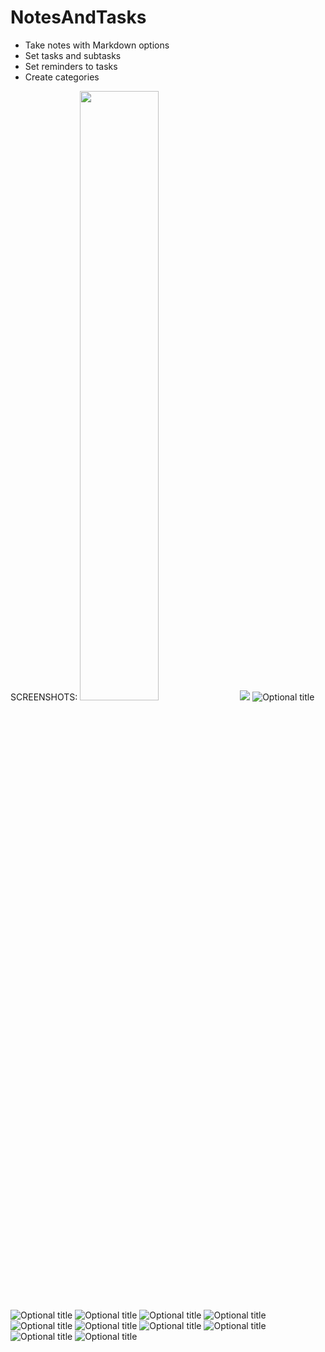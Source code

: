# NotesAndTasks

+ Take notes with Markdown options
+ Set tasks and subtasks
+ Set reminders to tasks
+ Create categories

SCREENSHOTS:
<img src="https://github.com/otashjumaev/NotesAndTasks/blob/master/screenshots/0p.jpg" width="50%" height="50%">
![](https://github.com/otashjumaev/NotesAndTasks/blob/master/screenshots/0p.jpg)
![](https://github.com/otashjumaev/NotesAndTasks/blob/master/screenshots/1p.jpg "Optional title")
![](https://github.com/otashjumaev/NotesAndTasks/blob/master/screenshots/2p.jpg "Optional title")
![](https://github.com/otashjumaev/NotesAndTasks/blob/master/screenshots/3p.jpg "Optional title")
![](https://github.com/otashjumaev/NotesAndTasks/blob/master/screenshots/4p.jpg "Optional title")
![](https://github.com/otashjumaev/NotesAndTasks/blob/master/screenshots/5p.jpg "Optional title")
![](https://github.com/otashjumaev/NotesAndTasks/blob/master/screenshots/6p.jpg "Optional title")
![](https://github.com/otashjumaev/NotesAndTasks/blob/master/screenshots/7p.jpg "Optional title")
![](https://github.com/otashjumaev/NotesAndTasks/blob/master/screenshots/8p.jpg "Optional title")
![](https://github.com/otashjumaev/NotesAndTasks/blob/master/screenshots/9p.jpg "Optional title")
![](https://github.com/otashjumaev/NotesAndTasks/blob/master/screenshots/10p.jpg "Optional title")
![](https://github.com/otashjumaev/NotesAndTasks/blob/master/screenshots/11p.jpg "Optional title")
